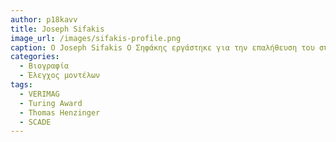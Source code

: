 ```yaml
---
author: p18kavv
title: Joseph Sifakis 
image_url: /images/sifakis-profile.png
caption: Ο Joseph Sifakis Ο Σηφάκης εργάστηκε για την επαλήθευση του συστήματος (verification) και την εφαρμογή επίσημων μεθόδων στο σχεδιασμό του συστήματος. Μελέτησε τις αρχές της μεθόδου αλγοριθμικής επαλήθευσης γνωστής αργότερα ως έλεγχος μοντέλων. 
categories:
  - Βιογραφία 
  - Έλεγχος μοντέλων 
tags:
  - VERIMAG
  - Turing Award
  - Thomas Henzinger
  - SCADE 
---
```

